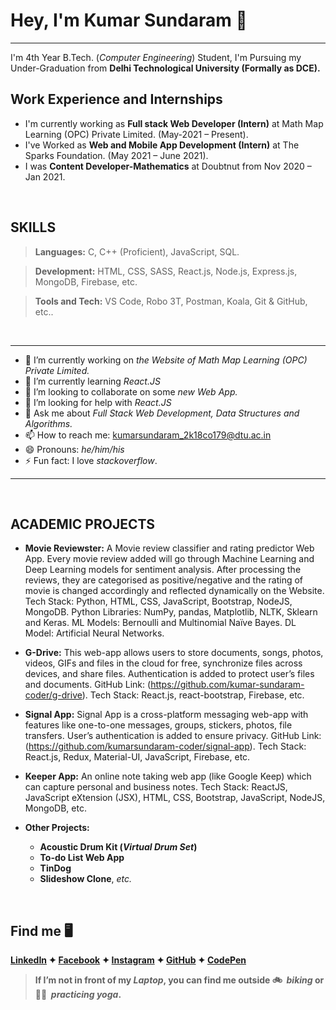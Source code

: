 # Hey, I'm Kumar Sundaram 👋
<hr>

 I'm 4th Year B.Tech. (_Computer Engineering_) Student, I'm Pursuing my Under-Graduation from **Delhi Technological University (Formally as DCE).**
<br>
## Work Experience and Internships

* I'm currently working as **Full stack Web Developer (Intern)** at Math Map Learning (OPC) Private Limited. (May-2021 – Present).
* I've Worked as **Web and Mobile App Development (Intern)** at The Sparks Foundation. (May 2021 – June 2021).
* I was **Content Developer-Mathematics** at Doubtnut from Nov 2020 – Jan 2021.

<br>

## SKILLS

> __Languages:__ C, C++ (Proficient), JavaScript, SQL.

> __Development:__ HTML, CSS, SASS, React.js, Node.js, Express.js, MongoDB, Firebase, etc.

> __Tools and Tech:__  VS Code, Robo 3T, Postman, Koala, Git & GitHub, etc..

<br>

<hr>

- 🔭 I’m currently working on _the Website of Math Map Learning (OPC) Private Limited._
- 🌱 I’m currently learning _React.JS_
- 👯 I’m looking to collaborate on some _new Web App._
- 🤔 I’m looking for help with _React.JS_
- 💬 Ask me about _Full Stack Web Development, Data Structures and Algorithms._
- 📫 How to reach me: kumarsundaram_2k18co179@dtu.ac.in
- 😄 Pronouns: _he/him/his_
- ⚡ Fun fact: I love _stackoverflow_.

<hr>

<br>

## ACADEMIC PROJECTS

* **Movie Reviewster:** A Movie review classifier and rating predictor Web App. Every movie review added will go through
Machine Learning and Deep Learning models for sentiment analysis. After processing the reviews, they are categorised as
positive/negative and the rating of movie is changed accordingly and reflected dynamically on the Website.
Tech Stack: Python, HTML, CSS, JavaScript, Bootstrap, NodeJS, MongoDB. Python Libraries: NumPy, pandas, Matplotlib,
NLTK, Sklearn and Keras. ML Models: Bernoulli and Multinomial Naïve Bayes. DL Model: Artificial Neural Networks.

* **G-Drive:** This web-app allows users to store documents, songs, photos, videos, GIFs and files in the cloud for free,
synchronize files across devices, and share files. Authentication is added to protect user’s files and documents. GitHub
Link: (https://github.com/kumar-sundaram-coder/g-drive). Tech Stack: React.js, react-bootstrap, Firebase, etc.

* **Signal App:** Signal App is a cross-platform messaging web-app with features like one-to-one messages, groups, stickers,
photos, file transfers. User’s authentication is added to ensure privacy. GitHub Link: (https://github.com/kumarsundaram-coder/signal-app). Tech Stack: React.js, Redux, Material-UI, JavaScript, Firebase, etc.

* **Keeper App:** An online note taking web app (like Google Keep) which can capture personal and business notes.
Tech Stack: ReactJS, JavaScript eXtension (JSX), HTML, CSS, Bootstrap, JavaScript, NodeJS, MongoDB, etc.

* **Other Projects:** 
	* **Acoustic Drum Kit (_Virtual Drum Set_)**
	* **To-do List Web App** 
	* **TinDog**
	* **Slideshow Clone**, _etc._

<br>

## Find me 🖥

**[LinkedIn]( https://www.linkedin.com/in/kumar-sundaram-224765195) ✦ 
[Facebook]( https://www.facebook.com/sandy.roshan.35/) ✦ 
[Instagram]( https://www.instagram.com/kumar_sundaram.21/) ✦ 
[GitHub]( https://github.com/kumar-sundaram-coder) ✦
[CodePen]( https://codepen.io/kumar-sundaram-coder)**
<br>

> **If I’m not in front of my _Laptop_, you can find me outside 🚲&nbsp; _biking_ or 🧘‍♂️&nbsp; _practicing yoga_.**
